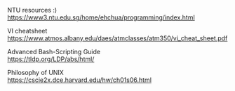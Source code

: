 NTU resources :)  
https://www3.ntu.edu.sg/home/ehchua/programming/index.html

VI cheatsheet  
https://www.atmos.albany.edu/daes/atmclasses/atm350/vi_cheat_sheet.pdf

Advanced Bash-Scripting Guide  
https://tldp.org/LDP/abs/html/

Philosophy of UNIX   
https://cscie2x.dce.harvard.edu/hw/ch01s06.html
